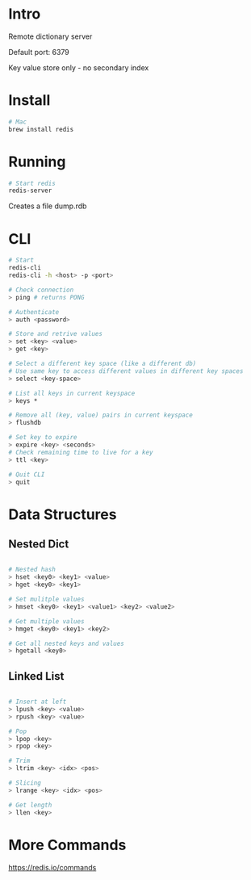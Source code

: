 # Intro

Remote dictionary server

Default port: 6379

Key value store only - no secondary index

# Install

```bash
# Mac
brew install redis
```

# Running

```bash
# Start redis
redis-server
```

Creates a file dump.rdb

# CLI

```bash
# Start
redis-cli
redis-cli -h <host> -p <port>

# Check connection
> ping # returns PONG

# Authenticate
> auth <password>

# Store and retrive values
> set <key> <value>
> get <key>

# Select a different key space (like a different db)
# Use same key to access different values in different key spaces
> select <key-space>

# List all keys in current keyspace
> keys *

# Remove all (key, value) pairs in current keyspace
> flushdb

# Set key to expire
> expire <key> <seconds>
# Check remaining time to live for a key
> ttl <key>

# Quit CLI
> quit
```

# Data Structures

## Nested Dict

```bash

# Nested hash
> hset <key0> <key1> <value>
> hget <key0> <key1>

# Set mulitple values
> hmset <key0> <key1> <value1> <key2> <value2>

# Get multiple values
> hmget <key0> <key1> <key2>

# Get all nested keys and values
> hgetall <key0>
```

## Linked List

```bash

# Insert at left
> lpush <key> <value>
> rpush <key> <value>

# Pop
> lpop <key>
> rpop <key>

# Trim
> ltrim <key> <idx> <pos>

# Slicing
> lrange <key> <idx> <pos>

# Get length
> llen <key>
```

# More Commands

https://redis.io/commands
